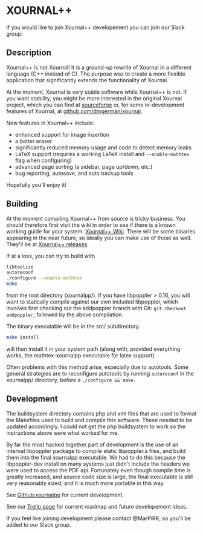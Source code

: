 XOURNAL++
=====================

If you would like to join Xournal++ developement you can join our Slack group:
<script async defer src="http://slackin.yourhost.com/slackin.js?large"></script>

Description
---------------------

Xournal++ is not Xournal! 
It is a ground-up rewrite of Xournal in a different language (C++ instead of C).
The purpose was to create a more flexible application that significantly extends
the functionality of Xournal.

At the moment, Xournal is very stable software while Xournal++ is not.
If you want stability, you might be more interested in the original Xournal
project, which you can find at
[sourceforge](http://sourceforge.net/projects/xournal/)
or, for some in-development features of Xournal, at
[github.com/dmgerman/xournal](https://github.com/dmgerman/xournal).

New features in Xournal++ include:

* enhanced support for image insertion
* a better eraser
* significantly reduced memory usage and code to detect memory leaks
* LaTeX support (requires a working LaTeX install and ```--enable-mathtex``` flag when configuring)
* advanced page sorting (a sidebar, page up/down, etc.)
* bug reporting, autosave, and auto backup tools

Hopefully you'll enjoy it!

Building
---------------------

At the moment compiling Xournal++ from source is tricky business.
You should therefore first visit the wiki in order to see if there is a known
working guide for your system:
[Xournal++ Wiki](https://github.com/xournalpp/xournalpp/wiki/).
There will be some binaries appearing in the near future, so ideally you can
make use of those as well.
They'll be at [Xournal++ releases](https://github.com/xournalpp/xournalpp/releases).

If at a loss, you can try to build with
```bash
libtoolize
autoreconf
./configure --enable-mathtex
make
```
from the root directory (xournalpp/).
If you have libpoppler > 0.16, you will want to statically compile
against our own included libpoppler, which involves first checking
out the addpoppler branch with Git: ```git checkout addpoppler```,
followed by the above compilation.

The binary executable will be in the src/ subdirectory.

```bash
make install
```
will then install it in your system path (along with, provided everything works,
the mathtex-xournalpp executable for latex support).

Often problems with this method arise, especially due to autotools.
Some general strategies are to reconfigure autotools by running ```autoreconf```
in the xournalpp/ directory, before a ```./configure && make```.


Development
---------------------

The buildsystem directory contains php and xml files that are used to 
format the Makefiles used to build and compile this software. These needed to be
updated accordingly. 
I could not get the php buildsystem to work so the instructions above were what
worked for me.

By far the most hacked together part of development is the use of an internal
libpoppler package to compile static libpoppler.a files, and build them into the
final xournalpp executable. We had to do this because the libpoppler-dev install
on many systems just didn't include the headers we were used to access the PDF
api. Fortunately even though compile time is greatly increased, and source code
size is large, the final executable is still very reasonably sized, and it is
much more portable in this way.

See [Github:xournalpp](http://github.com/xournalpp/xournalpp) for current
development.

See our [Trello page](https://trello.com/xournalpp) for current roadmap and future
developement ideas.

If you feel like joining development please contact @MarPiRK, so you'll be added
to our Slack group.

